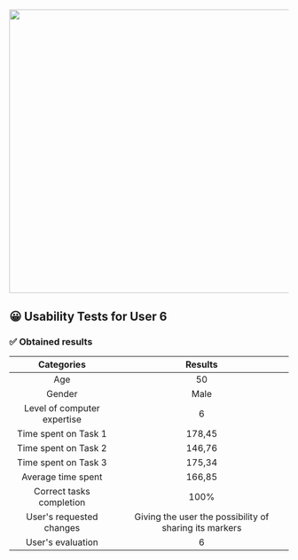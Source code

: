 # <img src="https://user-images.githubusercontent.com/91057639/218590043-d4243147-e5c0-4f7b-8fed-12ed8d290490.png" width="1024" height="512">

## 😀 Usability Tests for User 6

### ✅ Obtained results

|             Categories              |                      Results                      |
|:-----------------------------------:|:-------------------------------------------------:|
|                 Age                 |                        50                         |
|                Gender               |                       Male                        |
|     Level of computer expertise     |                        6                          |
|         Time spent on Task 1        |                      178,45                       |
|         Time spent on Task 2        |                      146,76                       |
|         Time spent on Task 3        |                      175,34                       |
|          Average time spent         |                      166,85                       |
|       Correct tasks completion      |                       100%                        |
|      User's requested changes       | Giving the user the possibility of sharing its  markers |
|          User's evaluation          |                        6                          |